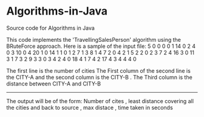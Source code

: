 # Algorithms-in-Java
Source code for Algorithms in Java

This code implements the 'TravellingSalesPerson' algorithm using the BRuteForce approach.
Here is a sample of the input file:
5
0 0 0
0 1 14
0 2 4
0 3 10
0 4 20
1 0 14
1 1 0
1 2 7
1 3 8
1 4 7
2 0 4
2 1 5
2 2 0
2 3 7
2 4 16
3 0 11
3 1 7
3 2 9
3 3 0
3 4 2
4 0 18
4 1 7
4 2 17
4 3 4
4 4 0

The first line is the number of cities
The First column of the second line is the CITY-A and the second column is the CITY-B . 
The Third column is the distance between CITY-A and CITY-B

------------------------------------------------------------------------------------------

The output will be of the form:
Number of cites , least distance covering all the cities and back to source , max distace , time taken in seconds
